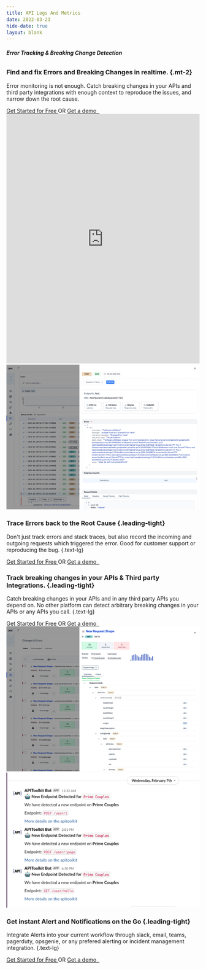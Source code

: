 ```yaml
---
title: API Logs And Metrics 
date: 2022-03-23
hide-date: true
layout: blank
---
```


<section  class="mt-28 text-center home-feature-image-div text-center w-full max-w-full aspect-auto" >
<div class="max-w-4xl inline-block text-left  text-xl sm:text-2xl">

###### <span class="bg-amber-300 px-2 rounded-md"><strong class="drop-shadow-md">Error Tracking & Breaking Change Detection </strong></span>

### Find and fix Errors and Breaking Changes in realtime. {.mt-2}
Error monitoring is not enough. Catch breaking changes in your APIs and third party integrations with enough context to reproduce the issues, and narrow down the root cause.

<div class="space-y-2 text-sm sm:pt-1 not-prose" id="waitlist-form-1">
    <a href="https://app.apitoolkit.io" class="drop-shadow hover:drop-shadow-lg transition-all rounded-md hover:bg-yellow-300 bg-amber-300 text-black border border-amber-400 font-semibold inline-block px-4 py-2 mt-2 sm:mt-0 hs-init hs-inview">
    Get Started for Free
    </a>
    <span class="inline-block px-5"> OR </span>
    <a href="https://calendar.app.google/1a4HG5GZYv1sjjZG6" target="_blank" class="drop-shadow rounded-md border border-gray-200 bg-gray-100 hover:bg-gray-200 text-xs text-gray-900 inline-block px-4 py-2 sm:ml-1 mt-2 sm:mt-0 hs-init hs-inview">
    Get a demo &nbsp;
    </a>
</div>


<!-- <video class="w-full max-w-4xl" loop autoplay muted playsinline> -->
<!--     <source src='/assets/video/log_explorer.mp4' type='video/mp4'> -->
<!--     Your browser does not support the video tag. -->
<!-- </video> -->
<iframe width="100%" height="650" class="max-w-4xl mt-12 rounded-xl overflow-hidden drop-shadow-lg" src="https://www.youtube.com/embed/4F4l-hjpUfs?si=u3wPO62k38pc-L0q" title="YouTube video player" frameborder="0" allow="accelerometer; autoplay; clipboard-write; encrypted-media; gyroscope; picture-in-picture; web-share" allowfullscreen></iframe>

</div>
</section>

<section  class="py-28 text-center text-center w-full max-w-full aspect-auto" >
<div class="max-w-6xl inline-block text-left  text-xl sm:text-2xl prose prose-lg space-y-16">


<div class="grid grid-cols-5 gap-8 justify-center items-center">
    <img src="log_explorer_error.png" class="w-full col-span-3 drop-shadow-lg border border-gray-200 rounded-md"/> 
    <div class="space-y-3 col-span-2">

### Trace Errors back to the Root Cause {.leading-tight} 

Don't just track errors and stack traces, but also record the incoming and outgoing requests which triggered the error. Good for customer support or reproducing the bug.
{.text-lg}

<div class="space-y-2 text-sm sm:pt-1 not-prose" id="waitlist-form-1">
    <a href="https://app.apitoolkit.io" class="drop-shadow hover:drop-shadow-lg transition-all rounded-md hover:bg-yellow-300 bg-amber-300 text-black border border-amber-400 font-semibold inline-block px-4 py-2 mt-2 sm:mt-0 hs-init hs-inview">
    Get Started for Free
    </a>
    <span class="inline-block px-5"> OR </span>
    <a href="https://calendar.app.google/1a4HG5GZYv1sjjZG6" target="_blank" class="drop-shadow rounded-md border border-gray-200 bg-gray-100 hover:bg-gray-200 text-xs text-gray-900 inline-block px-4 py-2 sm:ml-1 mt-2 sm:mt-0 hs-init hs-inview">
    Get a demo &nbsp;
    </a>
</div>

</div>
</div>

<div class="grid grid-cols-5 gap-8 justify-center items-center">
    <div class="space-y-3 col-span-2">

### Track breaking changes in your APIs & Third party Integrations. {.leading-tight} 

Catch breaking changes in your APIs and in any third party APIs you depend on. No other platform can detect arbitrary breaking changes in your APIs or any APIs you call.
{.text-lg}

<div class="space-y-2 text-sm sm:pt-1 not-prose" id="waitlist-form-1">
    <a href="https://app.apitoolkit.io" class="drop-shadow hover:drop-shadow-lg transition-all rounded-md hover:bg-yellow-300 bg-amber-300 text-black border border-amber-400 font-semibold inline-block px-4 py-2 mt-2 sm:mt-0 hs-init hs-inview">
    Get Started for Free
    </a>
    <span class="inline-block px-5"> OR </span>
    <a href="https://calendar.app.google/1a4HG5GZYv1sjjZG6" target="_blank" class="drop-shadow rounded-md border border-gray-200 bg-gray-100 hover:bg-gray-200 text-xs text-gray-900 inline-block px-4 py-2 sm:ml-1 mt-2 sm:mt-0 hs-init hs-inview">
    Get a demo &nbsp;
    </a>
</div>
</div>
<img src="changes_details.png" class="w-full col-span-3 drop-shadow-lg border border-gray-200 rounded-md"/> 
</div>


<div class="grid grid-cols-5 gap-8 justify-center items-center">
    <img src="apitoolkit_slack.png" class="w-full col-span-3 drop-shadow-lg border border-gray-200 rounded-md"/> 
    <div class="space-y-3 col-span-2">

### Get instant Alert and Notifications on the Go {.leading-tight} 

Integrate Alerts into your current workflow through slack, email, teams, pagerduty, opsgenie, or any prefered alerting or incident management integration.
{.text-lg}

<div class="space-y-2 text-sm sm:pt-1 not-prose" id="waitlist-form-1">
    <a href="https://app.apitoolkit.io" class="drop-shadow hover:drop-shadow-lg transition-all rounded-md hover:bg-yellow-300 bg-amber-300 text-black border border-amber-400 font-semibold inline-block px-4 py-2 mt-2 sm:mt-0 hs-init hs-inview">
    Get Started for Free
    </a>
    <span class="inline-block px-5"> OR </span>
    <a href="https://calendar.app.google/1a4HG5GZYv1sjjZG6" target="_blank" class="drop-shadow rounded-md border border-gray-200 bg-gray-100 hover:bg-gray-200 text-xs text-gray-900 inline-block px-4 py-2 sm:ml-1 mt-2 sm:mt-0 hs-init hs-inview">
    Get a demo &nbsp;
    </a>
</div>

</div>
</div>


</div>
</section>
